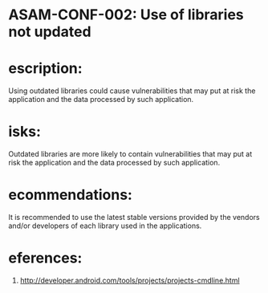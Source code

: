 
# ASAM-CONF-002: Use of libraries not updated

#  escription:
Using outdated libraries could cause vulnerabilities that may put at risk the application and the data processed by such application.

#  isks:
Outdated libraries are more likely to contain vulnerabilities that may put at risk the application and the data processed by such application.

#  ecommendations:
It is recommended to use the latest stable versions provided by the vendors and/or developers of each library used in the applications.

#  eferences:
1. http://developer.android.com/tools/projects/projects-cmdline.html
